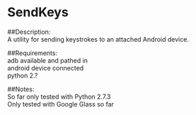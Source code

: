 SendKeys
========

##Description:  
A utility for sending keystrokes to an attached Android device.  

##Requirements:  
adb available and pathed in  
android device connected  
python 2.?  

##Notes:  
So far only tested with Python 2.7.3  
Only tested with Google Glass so far  
